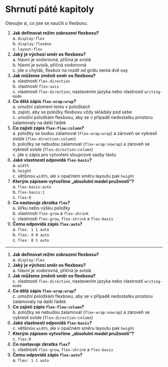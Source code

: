 # Shrnutí páté kapitoly

Otesujte si, co jste se naučili o flexboxu.

1. **Jak definovat režim zobrazení flexboxu?**  
a. `display:flex`  
b. `display:flexbox`  
c. `layout:flex`
1. **Jaký je výchozí směr os flexboxu?**  
a. hlavní je vodorovná, příčná je svislá  
b. hlavní je svislá, příčná vodorovná  
c. jde o chyták, flexbox na rozdíl od gridu nemá dvě osy
1. **Jak můžeme změnit směr os flexboxu?**  
a. vlastností `flex-direction`  
b. vlastností `flex-axis`  
c. vlastností `flex-direction`, nastavením jazyka nebo vlastností `writing-mode`
1. **Co dělá zápis `flex-wrap:wrap`?**  
a. umožní zalomení textu v položkách  
b. zajistí, aby se položky flexboxu vždy skládaly pod sebe  
c. umožní položkám flexboxu, aby se v případě nedostatku prostoru zalamovaly na další řádek
1. **Co zajistí zápis `flex-flow:column`?**  
a. položky se budou zalamovat (`flex-wrap:wrap`) a zároveň se vykreslí svisle (`flex-direction:column`)  
b. položky se nebudou zalamovat (`flex-wrap:nowrap`) a zároveň se vykreslí svisle (`flex-direction:column`)  
c. jde o zápis pro vytvoření sloupcové sazby textu
1. **Jaké vlastnosti odpovídá `flex-basis`?**  
a. `width`  
b. `height`  
c. většinou `width`, ale v opačném směru layoutu pak `height`
1. **Kterým zápisem vytvoříme „absolutní model pružnosti“?**  
a. `flex-basis:auto`  
b. `flex-basis:1`  
c. `flex:0`
1. **Co nastavuje zkratka `flex`?**  
a. šířku nebo výšku položky  
b. vlastnosti `flex-grow` a `flex-shrink`  
c. vlastnosti `flex-grow`, `flex-shrink` a `flex-basis`
1. **Čemu odpovídá zápis `flex:auto`?**  
a. `flex: 1 1 auto`  
b. `flex: 0 0 auto`  
c. `flex: 0 1 auto`

---

1. **Jak definovat režim zobrazení flexboxu?**  
a. `display:flex`  
1. **Jaký je výchozí směr os flexboxu?**  
a. hlavní je vodorovná, příčná je svislá  
1. **Jak můžeme změnit směr os flexboxu?**  
c. vlastností `flex-direction`, nastavením jazyka nebo vlastností `writing-mode`
1. **Co dělá zápis `flex-wrap:wrap`?**  
c. umožní položkám flexboxu, aby se v případě nedostatku prostoru zalamovaly na další řádek
1. **Co zajistí zápis `flex-flow:column`?**  
b. položky se nebudou zalamovat (`flex-wrap:nowrap`) a zároveň se vykreslí svisle (`flex-direction:column`)  
1. **Jaké vlastnosti odpovídá `flex-basis`?**  
c. většinou `width`, ale v opačném směru layoutu pak `height`
1. **Kterým zápisem vytvoříme „absolutní model pružnosti“?**  
c. `flex:0`
1. **Co nastavuje zkratka `flex`?**  
c. vlastnosti `flex-grow`, `flex-shrink` a `flex-basis`
1. **Čemu odpovídá zápis `flex:auto`?**  
a. `flex: 1 1 auto`  
